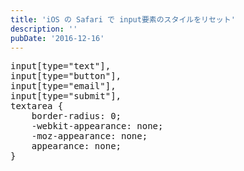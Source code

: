 ```yaml
---
title: 'iOS の Safari で input要素のスタイルをリセット'
description: ''
pubDate: '2016-12-16'
---
```


<pre class="brush: css; title: ; notranslate" title="">input[type="text"],
input[type="button"],
input[type="email"],
input[type="submit"],
textarea {
	border-radius: 0;
	-webkit-appearance: none;
	-moz-appearance: none;
	appearance: none;
}</pre>
